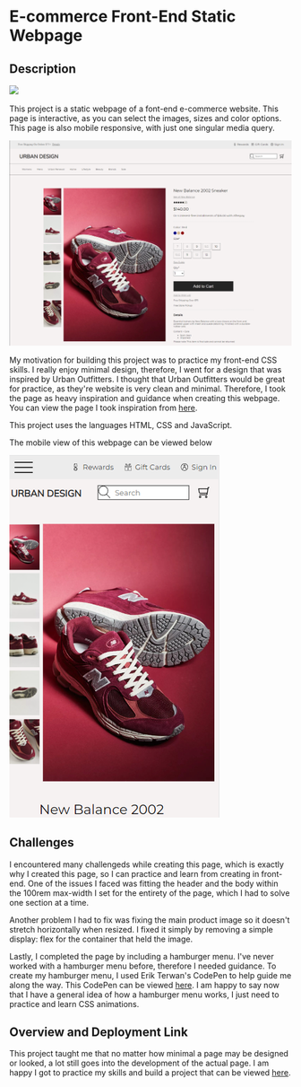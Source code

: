 # E-commerce Front-End Static Webpage

## Description
![](https://img.shields.io/bower/l/mi)

This project is a static webpage of a font-end e-commerce website. This page is interactive, as you can select the images, sizes and color options.
This page is also mobile responsive, with just one singular media query. 

![Screenshot of desktop view of webpage](./images/readme1.png)

My motivation for building this project was to practice my front-end CSS skills. I really enjoy minimal design, therefore, I went for a design that was inspired by Urban Outfitters. I thought that Urban Outfitters would be great for practice, as they're website is very clean and minimal. Therefore, I took the page as heavy inspiration and guidance when creating this webpage. You can view the page I took inspiration from [here](https://www.urbanoutfitters.com/shop/new-balance-2002-sneaker2?category=mens-clothing&color=204&type=REGULAR&quantity=1).

This project uses the languages HTML, CSS and JavaScript.

The mobile view of this webpage can be viewed below

![Screenshot of mobile view of webpage](./images/readme2.png)

## Challenges

I encountered many challengeds while creating this page, which is exactly why I created this page, so I can practice and learn from creating in front-end. One of the issues I faced was fitting the header and the body within the 100rem max-width I set for the entirety of the page, which I had to solve one section at a time. 

Another problem I had to fix was fixing the main product image so it doesn't stretch horizontally when resized. I fixed it simply by removing a simple display: flex for the container that held the image.

Lastly, I completed the page by including a hamburger menu. I've never worked with a hamburger menu before, therefore I needed guidance. To create my hamburger menu, I used Erik Terwan's CodePen to help guide me along the way. This CodePen can be viewed [here](https://codepen.io/erikterwan/pen/EVzeRP). I am happy to say now that I have a general idea of how a hamburger menu works, I just need to practice and learn CSS animations.

## Overview and Deployment Link

This project taught me that no matter how minimal a page may be designed or looked, a lot still goes into the development of the actual page. I am happy I got to practice my skills and build a project that can be viewed [here](https://johnclimie.github.io/ecommerce-front-end-practice/).


